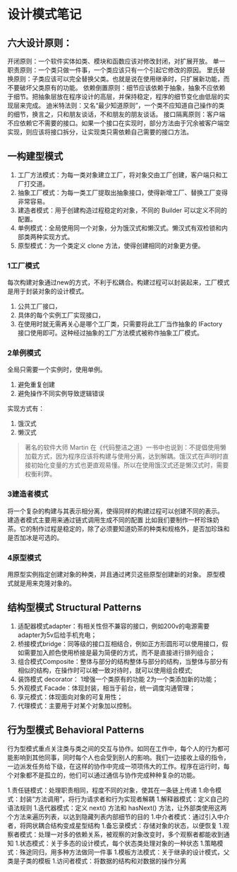 # 设计模式笔记

## 六大设计原则：

开闭原则：一个软件实体如类、模块和函数应该对修改封闭，对扩展开放。
单一职责原则：一个类只做一件事，一个类应该只有一个引起它修改的原因。
里氏替换原则：子类应该可以完全替换父类。也就是说在使用继承时，只扩展新功能，而不要破坏父类原有的功能。
依赖倒置原则：细节应该依赖于抽象，抽象不应依赖于细节。把抽象层放在程序设计的高层，并保持稳定，程序的细节变化由低层的实现层来完成。
迪米特法则：又名“最少知道原则”，一个类不应知道自己操作的类的细节，换言之，只和朋友谈话，不和朋友的朋友谈话。
接口隔离原则：客户端不应依赖它不需要的接口。如果一个接口在实现时，部分方法由于冗余被客户端空实现，则应该将接口拆分，让实现类只需依赖自己需要的接口方法。

## 一构建型模式

1. 工厂方法模式：为每一类对象建立工厂，将对象交由工厂创建，客户端只和工厂打交道。
2. 抽象工厂模式：为每一类工厂提取出抽象接口，使得新增工厂、替换工厂变得非常容易。
3. 建造者模式：用于创建构造过程稳定的对象，不同的 Builder 可以定义不同的配置。
4. 单例模式：全局使用同一个对象，分为饿汉式和懒汉式。懒汉式有双检锁和内部类两种实现方式。
5. 原型模式：为一个类定义 clone 方法，使得创建相同的对象更方便。


### 1工厂模式
每次构建对象通过new的方式，不利于松耦合。构建过程可以封装起来，工厂模式是用于封装对象的设计模式。

1. 公共工厂接口，
2. 具体的每个实例工厂实现接口，
3. 在使用时就无需再关心是哪个工厂类，只需要将此工厂当作抽象的 IFactory 接口使用即可。这种经过抽象的工厂方法模式被称作抽象工厂模式。


### 2单例模式
全局只需要一个实例时，使用单例。
1. 避免重复创建
2. 避免操作不同实例导致逻辑错误

实现方式有：
1. 饿汉式
2. 懒汉式

> 著名的软件大师 Martin 在《代码整洁之道》一书中也说到：不提倡使用懒加载方式，因为程序应该将构建与使用分离，达到解耦。饿汉式在声明时直接初始化变量的方式也更直观易懂。所以在使用饿汉式还是懒汉式时，需要权衡利弊。

### 3建造者模式
将一个复杂的构建与其表示相分离，使得同样的构建过程可以创建不同的表示。
建造者模式主要用来通过链式调用生成不同的配置
比如我们要制作一杯珍珠奶茶。它的制作过程是稳定的，除了必须要知道奶茶的种类和规格外，是否加珍珠和是否加冰是可选的。


### 4原型模式
用原型实例指定创建对象的种类，并且通过拷贝这些原型创建新的对象。
原型模式就是用来克隆对象的。

## 结构型模式 Structural Patterns
1. 适配器模式adapter：有相关性但不兼容的接口，例如200v的电源需要adapter为5v后给手机充电；
2. 桥接模式bridge：同等级的接口互相结合，例如正方形圆形可以使用接口，假如需要加入颜色使用桥接是最为简便的方式，而不是直接进行排列组合；
3. 组合模式Composite：整体与部分的结构整体与部分的结构，当整体与部分有相似的结构，在操作时可以被一致对待时，就可以使用组合模式;
3. 装饰模式 decorator： 1增强一个类原有的功能 2为一个类添加新的功能；
4. 外观模式 Facade：体现封装，相当于前台，统一调度沟通管理；
5. 享元模式：体现面向对象的可复用性；
6. 代理模式：主要用于对某个对象加以控制。

## 行为型模式 Behavioral Patterns

行为型模式重点关注类与类之间的交互与协作。如同在工作中，每个人的行为都可能影响到其他同事，同时每个人也会受到别人的影响。我们一边接收上级的指令，一边派发任务给下级，在这样的协作中完成一项项伟大的工作。程序在运行时，每个对象都不是孤立的，他们可以通过通信与协作完成种种复杂的功能。


1.责任链模式：处理职责相同，程度不同的对象，使其在一条链上传递
1.命令模式：封装“方法调用”，将行为请求者和行为实现者解耦
1.解释器模式：定义自己的语法规则
1.迭代器模式：定义 next() 方法和 hasNext() 方法，让外部类使用这两个方法来遍历列表，以达到隐藏列表内部细节的目的
1.中介者模式：通过引入中介者，将网状耦合结构变成星型结构
1.备忘录模式：存储对象的状态，以便恢复
1.观察者模式：处理一对多的依赖关系，被观察的对象改变时，多个观察者都能收到通知
1.状态模式：关于多态的设计模式，每个状态类处理对象的一种状态
1.策略模式：殊途同归，用多种方法做同一件事
1.模板方法模式：关于继承的设计模式，父类是子类的模板
1.访问者模式：将数据的结构和对数据的操作分离


